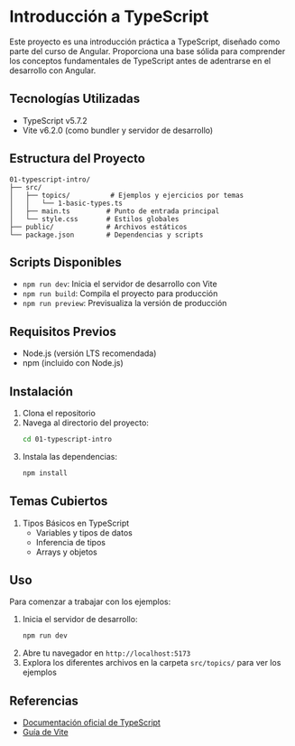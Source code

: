 # Introducción a TypeScript

Este proyecto es una introducción práctica a TypeScript, diseñado como parte del curso de Angular. Proporciona una base sólida para comprender los conceptos fundamentales de TypeScript antes de adentrarse en el desarrollo con Angular.

## Tecnologías Utilizadas

- TypeScript v5.7.2
- Vite v6.2.0 (como bundler y servidor de desarrollo)

## Estructura del Proyecto

```
01-typescript-intro/
├── src/
│   ├── topics/          # Ejemplos y ejercicios por temas
│   │   └── 1-basic-types.ts
│   ├── main.ts         # Punto de entrada principal
│   └── style.css       # Estilos globales
├── public/             # Archivos estáticos
└── package.json        # Dependencias y scripts
```

## Scripts Disponibles

- `npm run dev`: Inicia el servidor de desarrollo con Vite
- `npm run build`: Compila el proyecto para producción
- `npm run preview`: Previsualiza la versión de producción

## Requisitos Previos

- Node.js (versión LTS recomendada)
- npm (incluido con Node.js)

## Instalación

1. Clona el repositorio
2. Navega al directorio del proyecto:
   ```bash
   cd 01-typescript-intro
   ```
3. Instala las dependencias:
   ```bash
   npm install
   ```

## Temas Cubiertos

1. Tipos Básicos en TypeScript
   - Variables y tipos de datos
   - Inferencia de tipos
   - Arrays y objetos

## Uso

Para comenzar a trabajar con los ejemplos:

1. Inicia el servidor de desarrollo:
   ```bash
   npm run dev
   ```
2. Abre tu navegador en `http://localhost:5173`
3. Explora los diferentes archivos en la carpeta `src/topics/` para ver los ejemplos

## Referencias

- [Documentación oficial de TypeScript](https://www.typescriptlang.org/docs/)
- [Guía de Vite](https://vitejs.dev/guide/)
